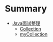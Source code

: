 # Summary

* [Java面试整理](README.md)
  * [Collection](collection.md)
  * [myCollection](mycollection.md)

